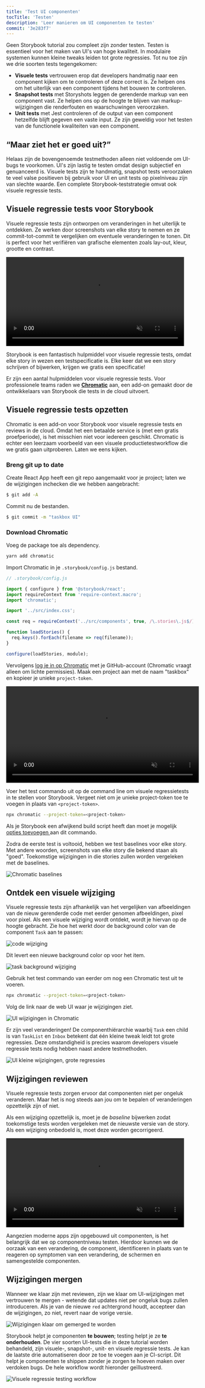 ```yaml
---
title: 'Test UI componenten'
tocTitle: 'Testen'
description: 'Leer manieren om UI componenten te testen'
commit: '3e283f7'
---
```


Geen Storybook tutorial zou compleet zijn zonder testen. Testen is essentieel voor het maken van UI's van hoge kwaliteit. In modulaire systemen kunnen kleine tweaks leiden tot grote regressies. Tot nu toe zijn we drie soorten tests tegengekomen:

- **Visuele tests** vertrouwen erop dat developers handmatig naar een component kijken om te controleren of deze correct is. Ze helpen ons om het uiterlijk van een component tijdens het bouwen te controleren.
- **Snapshot tests** met Storyshots leggen de gerenderde markup van een component vast. Ze helpen ons op de hoogte te blijven van markup-wijzigingen die renderfouten en waarschuwingen veroorzaken.
- **Unit tests** met Jest controleren of de output van een component hetzelfde blijft gegeven een vaste input. Ze zijn geweldig voor het testen van de functionele kwaliteiten van een component.

## “Maar ziet het er goed uit?”

Helaas zijn de bovengenoemde testmethoden alleen niet voldoende om UI-bugs te voorkomen. UI's zijn lastig te testen omdat design subjectief en genuanceerd is. Visuele tests zijn te handmatig, snapshot tests veroorzaken te veel valse positieven bij gebruik voor UI en unit tests op pixelniveau zijn van slechte waarde. Een complete Storybook-teststrategie omvat ook visuele regressie tests.

## Visuele regressie tests voor Storybook

Visuele regressie tests zijn ontworpen om veranderingen in het uiterlijk te ontdekken. Ze werken door screenshots van elke story te nemen en ze commit-tot-commit te vergelijken om eventuele veranderingen te tonen. Dit is perfect voor het verifiëren van grafische elementen zoals lay-out, kleur, grootte en contrast.

<video autoPlay muted playsInline loop style="width:480px; margin: 0 auto;">
  <source
    src="/intro-to-storybook/visual-regression-testing.mp4"
    type="video/mp4"
  />
</video>

Storybook is een fantastisch hulpmiddel voor visuele regressie tests, omdat elke story in wezen een testspecificatie is. Elke keer dat we een story schrijven of bijwerken, krijgen we gratis een specificatie!

Er zijn een aantal hulpmiddelen voor visuele regressie tests. Voor professionele teams raden we [**Chromatic**](https://www.chromatic.com/) aan, een add-on gemaakt door de ontwikkelaars van Storybook die tests in de cloud uitvoert.

## Visuele regressie tests opzetten

Chromatic is een add-on voor Storybook voor visuele regressie tests en reviews in de cloud. Omdat het een betaalde service is (met een gratis proefperiode), is het misschien niet voor iedereen geschikt. Chromatic is echter een leerzaam voorbeeld van een visuele productietestworkflow die we gratis gaan uitproberen. Laten we eens kijken.

### Breng git up to date

Create React App heeft een git repo aangemaakt voor je project; laten we de wijzigingen inchecken die we hebben aangebracht:

```bash
$ git add -A
```

Commit nu de bestanden.

```bash
$ git commit -m "taskbox UI"
```

### Download Chromatic

Voeg de package toe als dependency.

```bash
yarn add chromatic
```

Import Chromatic in je `.storybook/config.js` bestand.

```javascript
// .storybook/config.js

import { configure } from '@storybook/react';
import requireContext from 'require-context.macro';
import 'chromatic';

import '../src/index.css';

const req = requireContext('../src/components', true, /\.stories\.js$/);

function loadStories() {
  req.keys().forEach(filename => req(filename));
}

configure(loadStories, module);
```

Vervolgens [log je in op Chromatic](https://www.chromatic.com/start) met je GitHub-account (Chromatic vraagt alleen om lichte permissies). Maak een project aan met de naam "taskbox" en kopieer je unieke `project-token`.

<video autoPlay muted playsInline loop style="width:520px; margin: 0 auto;">
  <source
    src="/intro-to-storybook/chromatic-setup-learnstorybook.mp4"
    type="video/mp4"
  />
</video>

Voer het test commando uit op de command line om visuele regressietests in te stellen voor Storybook. Vergeet niet om je unieke project-token toe te voegen in plaats van `<project-token>`.

```bash
npx chromatic --project-token=<project-token>
```

<div class="aside">
Als je Storybook een afwijkend build script heeft dan moet je mogelijk <a href="https://www.chromatic.com/docs/setup#command-options">opties toevoegen </a> aan dit commando.
</div>

Zodra de eerste test is voltooid, hebben we test baselines voor elke story. Met andere woorden, screenshots van elke story die bekend staan als "goed". Toekomstige wijzigingen in die stories zullen worden vergeleken met de baselines.

![Chromatic baselines](/intro-to-storybook/chromatic-baselines.png)

## Ontdek een visuele wijziging

Visuele regressie tests zijn afhankelijk van het vergelijken van afbeeldingen van de nieuw gerenderde code met eerder genomen afbeeldingen, pixel voor pixel. Als een visuele wijziging wordt ontdekt, wordt je hiervan op de hoogte gebracht. Zie hoe het werkt door de background color van de component `Task` aan te passen:

![code wijziging](/intro-to-storybook/chromatic-change-to-task-component.png)

Dit levert een nieuwe background color op voor het item.

![task background wijziging](/intro-to-storybook/chromatic-task-change.png)

Gebruik het test commando van eerder om nog een Chromatic test uit te voeren.

```bash
npx chromatic --project-token=<project-token>
```

Volg de link naar de web UI waar je wijzigingen ziet.

![UI wijzigingen in Chromatic](/intro-to-storybook/chromatic-catch-changes.png)

Er zijn veel veranderingen! De componenthiërarchie waarbij `Task` een child is van `TaskList` en `Inbox` betekent dat één kleine tweak leidt tot grote regressies. Deze omstandigheid is precies waarom developers visuele regressie tests nodig hebben naast andere testmethoden.

![UI kleine wijzigingen, grote regressies](/intro-to-storybook/minor-major-regressions.gif)

## Wijzigingen reviewen

Visuele regressie tests zorgen ervoor dat componenten niet per ongeluk veranderen. Maar het is nog steeds aan jou om te bepalen of veranderingen opzettelijk zijn of niet.

Als een wijziging opzettelijk is, moet je de _baseline_ bijwerken zodat toekomstige tests worden vergeleken met de nieuwste versie van de story. Als een wijziging onbedoeld is, moet deze worden gecorrigeerd.

<video autoPlay muted playsInline loop style="width:480px; margin: 0 auto;">
  <source
    src="/intro-to-storybook/website-workflow-review-merge-optimized.mp4"
    type="video/mp4"
  />
</video>

Aangezien moderne apps zijn opgebouwd uit componenten, is het belangrijk dat we op componentniveau testen. Hierdoor kunnen we de oorzaak van een verandering, de component, identificeren in plaats van te reageren op symptomen van een verandering, de schermen en samengestelde componenten.

## Wijzigingen mergen

Wanneer we klaar zijn met reviewen, zijn we klaar om UI-wijzigingen met vertrouwen te mergen - wetende dat updates niet per ongeluk bugs zullen introduceren. Als je van de nieuwe `red` achtergrond houdt, accepteer dan de wijzigingen, zo niet, revert naar de vorige versie.

![Wijzigingen klaar om gemerged te worden](/intro-to-storybook/chromatic-review-finished.png)

Storybook helpt je componenten **te bouwen**; testing helpt je ze **te onderhouden**. De vier soorten UI-tests die in deze tutorial worden behandeld, zijn visuele-, snapshot-, unit- en visuele regressie tests. Je kan de laatste drie automatiseren door ze toe te voegen aan je CI-script. Dit helpt je componenten te shippen zonder je zorgen te hoeven maken over verdoken bugs. De hele workflow wordt hieronder geïllustreerd.

![Visuele regressie testing workflow](/intro-to-storybook/cdd-review-workflow.png)
